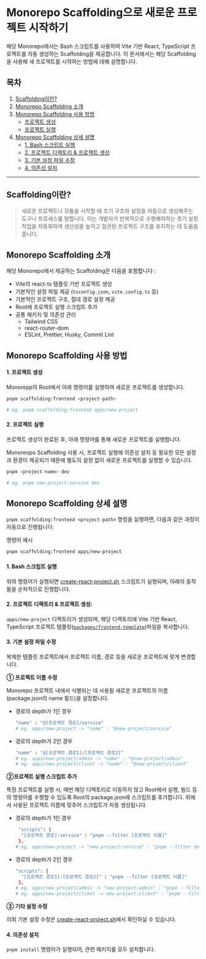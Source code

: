 # Monorepo Scaffolding으로 새로운 프로젝트 시작하기

해당 Monorepo에서는 Bash 스크립트를 사용하여 Vite 기반 React, TypeScript 프로젝트를 자동 생성하는 Scaffolding을 제공합니다.
이 문서에서는 해당 Scaffolding을 사용해 새 프로젝트를 시작하는 방법에 대해 설명합니다. 

## 목차

1. [Scaffolding이란?](#scaffolding이란)
2. [Monorepo Scaffolding 소개](#monorepo-scaffolding-소개)
3. [Monorepo Scaffolding 사용 방법](#monorepo-scaffolding-사용-방법)
   - [프로젝트 생성](#1-프로젝트-생성)
   - [프로젝트 실행](#2-프로젝트-실행)
4. [Monorepo Scaffolding 상세 설명](#monorepo-scaffolding-상세-설명)
   - [1. Bash 스크립트 실행](#1-bash-스크립트-실행)
   - [2. 프로젝트 디렉토리 & 프로젝트 생성](#2-프로젝트-디렉토리--프로젝트-생성)
   - [3. 기본 설정 파일 수정](#3-기본-설정-파일-수정)
   - [4. 의존성 설치](#4-의존성-설치)

----


## Scaffolding이란?

> 새로운 프로젝트나 모듈을 시작할 때 초기 구조와 설정을 자동으로 생성해주는 도구나 프로세스를 말합니다.
> 이는 개발자가 반복적으로 수행해야하는 초기 설정 작업을 자동화하여 생산성을 높이고 일관된 프로젝트 구조를 유지하는 데 도움을 줍니다.

## Monorepo Scaffolding 소개

해당 Monorepo에서 제공하는 Scaffolding은 다음을 포함합니다 : 

* Vite의 react-ts 템플릿 기반 프로젝트 생성
* 기본적인 설정 파일 제공 (`tsconfig.json`, `vite.config.ts` 등)
* 기본적인 프로젝트 구조, 절대 경로 설정 제공
* Root에 프로젝트 실행 스크립트 추가
* 공통 패키지 및 의존성 관리
  * Tailwind CSS
  * react-router-dom
  * ESLint, Prettier, Husky, Commit Lint
 
## Monorepo Scaffolding 사용 방법

#### 1. 프로젝트 생성
Monorepp의 Root에서 아래 명령어를 실행하여 새로운 프로젝트를 생성합니다.

```bash
pnpm scaffolding:frontend <project-path>

# eg. pnpm scaffolding:frontend apps/new-project
```

#### 2. 프로젝트 실행

프로젝트 생성이 완료된 후, 아래 명령어를 통해 새로운 프로젝트를 실행합니다.    

Monoreopo Scaffolding 사용 시, 프로젝트 실행에 의존성 설치 등 필요한 모든 설정과 환경이 제공되기 때문에 별도의 설정 없이 새로운 프로젝트를 실행할 수 있습니다.

```bash
pnpm <project-name> dev

# eg. pnpm new-project:service dev
```

## Monorepo Scaffolding 상세 설명 

`pnpm scaffolding:frontend <project-path>` 명령을 실행하면, 다음과 같은 과정이 자동으로 진행됩니다:

명령어 예시
```bash
pnpm scaffolding:frontend apps/new-project
```

#### 1. Bash 스크립트 실행
위의 명령어가 실행되면 [create-react-project.sh](https://github.com/younyikim/younyikim-playground/blob/main/scripts/scaffolding/create-react-project.sh) 스크립트가 실행되며, 아래의 동작들을 순차적으로 진행합니다.   


#### 2. 프로젝트 디렉토리 & 프로젝트 생성:

`apps/new-project` 디렉토리가 생성되며, 해당 디렉토리에 Vite 기반 React, TypeScript 프로젝트 템플릿([`packages/frontend-template`](https://github.com/younyikim/younyikim-playground/tree/main/packages/frontend-template))파일을
복사합니다. 

#### 3. 기본 설정 파일 수정

복제한 템플릿 프로젝트에서 프로젝트 이름, 경로 등을 새로운 프로젝트에 맞게 변경합니다.

**① 프로젝트 이름 수정**
  
Monorepo 프로젝트 내에서 식별되는 데 사용될 새로운 프로젝트의 이름(package.json의 name 필드)을 설정합니다.

  * 경로의 depth가 1인 경우
    ```bash
    "name" : "@[프로젝트 경로]/service"
    # eg. apps/new-project -> "name" : "@new-project/service"
    ```
  * 경로의 depth가 2인 경우
    ```bash
    "name" : "@[프로젝트 경로1]/[프로젝트 경로2]"
    # eg. apps/new-project/admin -> "name" : "@new-project/admin"
    # eg. apps/new-project/client -> "name" : "@new-project/client"
    ```

**②프로젝트 실행 스크립트 추가**
  
특정 프로젝트를 실행 시, 매번 해당 디렉토리로 이동하지 않고 Root에서 실행, 빌드 등의 명령어를 수행할 수 있도록 Root의 package.json에 스크립트를 추가합니다.
위에서 사용된 프로젝트 이름에 맞추어 스크립트가 자동 생성됩니다.

  * 경로의 depth가 1인 경우
    ```bash
     "scripts": {
      "[프로젝트 경로]:service" : "pnpm --filter [프로젝트 이름]"
     },
    # eg. apps/new-project -> "new-project:service" : "pnpm --filter @new-project/service"
    ```
  * 경로의 depth가 2인 경우
    ```bash
    "scripts": {
      "[프로젝트 경로1]:[프로젝트 경로2]" : "pnpm --filter [프로젝트 이름]"
     },
    # eg. apps/new-project/admin -> "new-project:admin" : "pnpm --filter @new-project/admin"
    # eg. apps/new-project/client -> new-project:client" : "pnpm --filter @new-project/client"
    ```

**③ 기타 설정 수정**    

이외 기본 설정 수정은 [create-react-project.sh](https://github.com/younyikim/younyikim-playground/blob/main/scripts/scaffolding/create-react-project.sh)에서 확인하실 수 있습니다.



#### 4. 의존성 설치

`pnpm install` 명령어가 실행되어, 관련 패키지를 모두 설치합니다. 
